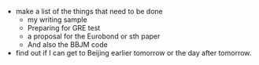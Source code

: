 - make a list of the things that need to be done
	- my writing sample
	- Preparing for GRE test
	- a proposal for the Eurobond or sth paper
	- And also the BBJM code
- find out if I can get to Beijing earlier tomorrow or the day after tomorrow.

